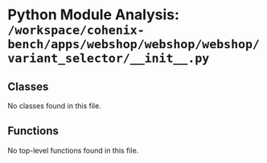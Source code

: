 # Python Module Analysis: `/workspace/cohenix-bench/apps/webshop/webshop/webshop/variant_selector/__init__.py`

## Classes

No classes found in this file.


## Functions

No top-level functions found in this file.
